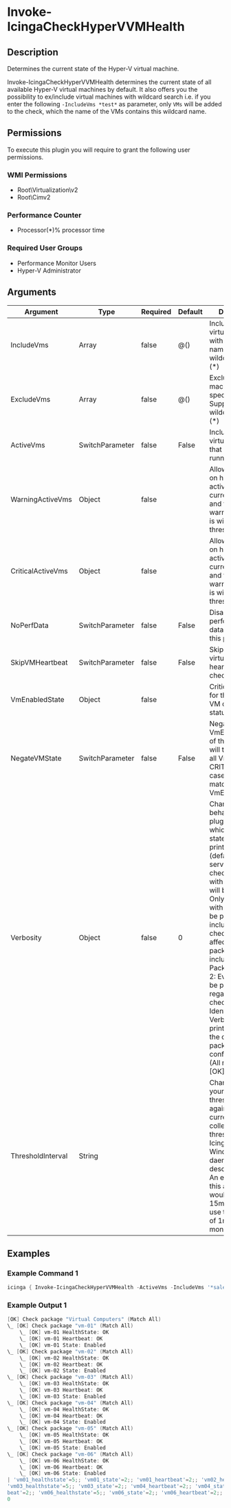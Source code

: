 
# Invoke-IcingaCheckHyperVVMHealth

## Description

Determines the current state of the Hyper-V virtual machine.

Invoke-IcingaCheckHyperVVMHealth determines the current state of all available Hyper-V virtual machines by default.
It also offers you the possibility to ex/include virtual machines with wildcard search i.e. if you enter the
following ``-IncludeVms *test*`` as parameter, only ``VMs`` will be added to the check, which the name of the
VMs contains this wildcard name.

## Permissions

To execute this plugin you will require to grant the following user permissions.

### WMI Permissions

* Root\Virtualization\v2
* Root\Cimv2

### Performance Counter

* Processor(*)\% processor time

### Required User Groups

* Performance Monitor Users
* Hyper-V Administrator

## Arguments

| Argument | Type | Required | Default | Description |
| ---      | ---  | ---      | ---     | ---         |
| IncludeVms | Array | false | @() | Include only virtual machines with a specific name. Supports wildcard usage (*) |
| ExcludeVms | Array | false | @() | Exclude virtual machines with a specific name. Supports wildcard usage (*) |
| ActiveVms | SwitchParameter | false | False | Include only virtual machines that are currently running |
| WarningActiveVms | Object | false |  | Allows to monitor on how many active VM's are currently present and throws a warning in case it is within the threshold |
| CriticalActiveVms | Object | false |  | Allows to monitor on how many active VM's are currently present and throws a warning in case it is within the threshold |
| NoPerfData | SwitchParameter | false | False | Disables the performance data output of this plugin. |
| SkipVMHeartbeat | SwitchParameter | false | False | Skips the current virtual machine heartbeat status check. |
| VmEnabledState | Object | false |  | Critical threshold for the Hyper-V VM current status |
| NegateVMState | SwitchParameter | false | False | Negates the VmEnabledState of this plugin and will then report all Vms CRITICAL, in case they are not matching the VmEnabledState. |
| Verbosity | Object | false | 0 | Changes the behavior of the plugin output which check states are printed: 0 (default): Only service checks/packages with state not OK will be printed 1: Only services with not OK will be printed including OK checks of affected check packages including Package config 2: Everything will be printed regardless of the check state 3: Identical to Verbose 2, but prints in addition the check package configuration e.g (All must be [OK]) |
| ThresholdInterval | String |  |  | Change the value your defined threshold checks against from the current value to a collected time threshold of the Icinga for Windows daemon, as described [here](https://icinga.com/docs/icinga-for-windows/latest/doc/service/10-Register-Service-Checks/). An example for this argument would be 1m or 15m which will use the average of 1m or 15m for monitoring. |

## Examples

### Example Command 1

```powershell
icinga { Invoke-IcingaCheckHyperVVMHealth -ActiveVms -IncludeVms '*sales*' -Verbosity 2 }
```

### Example Output 1

```powershell
[OK] Check package "Virtual Computers" (Match All)
\_ [OK] Check package "vm-01" (Match All)
    \_ [OK] vm-01 HealthState: OK
    \_ [OK] vm-01 Heartbeat: OK
    \_ [OK] vm-01 State: Enabled
\_ [OK] Check package "vm-02" (Match All)
    \_ [OK] vm-02 HealthState: OK
    \_ [OK] vm-02 Heartbeat: OK
    \_ [OK] vm-02 State: Enabled
\_ [OK] Check package "vm-03" (Match All)
    \_ [OK] vm-03 HealthState: OK
    \_ [OK] vm-03 Heartbeat: OK
    \_ [OK] vm-03 State: Enabled
\_ [OK] Check package "vm-04" (Match All)
    \_ [OK] vm-04 HealthState: OK
    \_ [OK] vm-04 Heartbeat: OK
    \_ [OK] vm-04 State: Enabled
\_ [OK] Check package "vm-05" (Match All)
    \_ [OK] vm-05 HealthState: OK
    \_ [OK] vm-05 Heartbeat: OK
    \_ [OK] vm-05 State: Enabled
\_ [OK] Check package "vm-06" (Match All)
    \_ [OK] vm-06 HealthState: OK
    \_ [OK] vm-06 Heartbeat: OK
    \_ [OK] vm-06 State: Enabled
| 'vm01_healthstate'=5;; 'vm01_state'=2;; 'vm01_heartbeat'=2;; 'vm02_heartbeat'=2;; 'vm02_state'=2;; 'vm02_healthstate'=5;; 'vm03_heartbeat'=2;;
'vm03_healthstate'=5;; 'vm03_state'=2;; 'vm04_heartbeat'=2;; 'vm04_state'=2;; 'vm04_healthstate'=5;; 'vm05_state'=2;; 'vm05_healthstate'=5;; 'vm05_heart
beat'=2;; 'vm06_healthstate'=5;; 'vm06_state'=2;; 'vm06_heartbeat'=2;;
0    
```
